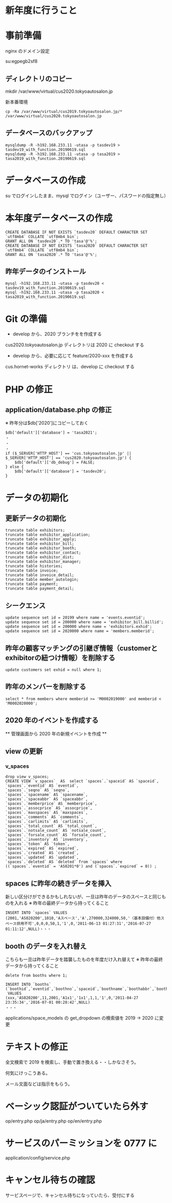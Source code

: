 # 新年度に行うこと

# 事前準備
nginx のドメイン設定

su:egpegb2sf8

## ディレクトリのコピー
mkdir /var/www/virtual/cus2020.tokyoautosalon.jp 

新本番環境
```
cp -Ra /var/www/virtual/cus2019.tokyoautosalon.jp/* /var/www/virtual/cus2020.tokyoautosalon.jp
```


## データベースのバックアップ
```
mysqldump -R -h192.168.233.11 -utasa -p tasdev19 > tasdev19_with_function.20190619.sql
mysqldump -R -h192.168.233.11 -utasa -p tasa2019 > tasa2019_with_function.20190619.sql
```


# データベースの作成
su でログインしたまま、mysql でログイン（ユーザー、パスワードの指定無し）

# 本年度データベースの作成
```
CREATE DATABASE IF NOT EXISTS `tasdev20` DEFAULT CHARACTER SET `utf8mb4` COLLATE `utf8mb4_bin`;
GRANT ALL ON `tasdev20`.* TO 'tasa'@'%';
CREATE DATABASE IF NOT EXISTS `tasa2020` DEFAULT CHARACTER SET `utf8mb4` COLLATE `utf8mb4_bin`;
GRANT ALL ON `tasa2020`.* TO 'tasa'@'%';
```

## 昨年データのインストール
```
mysql -h192.168.233.11 -utasa -p tasdev20 < tasdev19_with_function.20190619.sql   
mysql -h192.168.233.11 -utasa -p tasa2020 < tasa2019_with_function.20190619.sql   
```

# Git の準備

- develop から、2020 ブランチをを作成する

 cus2020.tokyoautosalon.jp ディレクトリは 2020 に checkout する

- develop から、必要に応じて feature/2020-xxx を作成する

 cus.hornet-works ディレクトリ は、develop に checkout する


# PHP の修正

## application/database.php の修正

※ 昨年分は$db['2020']にコピーしておく

```
$db['default']['database'] = 'tasa2021';
・
・
・
if ($_SERVER['HTTP_HOST'] == 'cus.tokyoautosalon.jp' || $_SERVER['HTTP_HOST'] == 'cus2020.tokyoautosalon.jp') {
    $db['default']['db_debug'] = FALSE;
} else {
    $db['default']['database'] = 'tasdev20';
}
```


# データの初期化

## 更新データの初期化
```
truncate table exhibitors;
truncate table exhibitor_application;
truncate table exhibitor_apply;
truncate table exhibitor_bill;
truncate table exhibitor_booth;
truncate table exhibitor_contact;
truncate table exhibitor_dist;
truncate table exhibitor_manager;
truncate table histories;
truncate table invoice;
truncate table invoice_detail;
truncate table member_autologin;
truncate table payment;
truncate table payment_detail;
```

## シークエンス
```
update sequence set id = 20199 where name = 'events.eventid';
update sequence set id = 200000 where name = 'exhibitor_bill.billid';
update sequence set id = 200000 where name = 'exhibitors.exhid';
update sequence set id = 2020000 where name = 'members.memberid';
```

## 昨年の顧客マッチングの引継ぎ情報（customerとexhibitorの紐つけ情報）を削除する
```
update customers set exhid = null where 1;
```

## 昨年のメンバーを削除する
```
select * from members where memberid >= 'M0002019000' and memberid < 'M0002020000';
```

## 2020 年のイベントを作成する

** 管理画面から 2020 年の新規イベントを作成 **

## view の更新
### v_spaces
```
drop view v_spaces;
CREATE VIEW `v_spaces`  AS  select `spaces`.`spaceid` AS `spaceid`,
`spaces`.`eventid` AS `eventid`,
`spaces`.`seqno` AS `seqno`,
`spaces`.`spacename` AS `spacename`,
`spaces`.`spaceabbr` AS `spaceabbr`,
`spaces`.`memberprice` AS `memberprice`,
`spaces`.`assocprice` AS `assocprice`,
`spaces`.`maxspaces` AS `maxspaces`,
`spaces`.`comments` AS `comments`,
`spaces`.`carlimits` AS `carlimits`,
`spaces`.`total_count` AS `total_count`,
`spaces`.`notsale_count` AS `notsale_count`,
`spaces`.`forsale_count` AS `forsale_count`,
`spaces`.`inventory` AS `inventory`,
`spaces`.`token` AS `token`,
`spaces`.`expired` AS `expired`,
`spaces`.`created` AS `created`,
`spaces`.`updated` AS `updated`,
`spaces`.`deleted` AS `deleted` from `spaces` where ((`spaces`.`eventid` = 'AS0201*0') and (`spaces`.`expired` = 0)) ;
```

## spaces に昨年の続きデータを挿入

新しい区分けができるかもしれないが、一旦は昨年のデータのスペースと同じものを入れる
※ 昨年の最終データから持ってくること
```
INSERT INTO `spaces` VALUES
(2001,'AS020200',1010,'Aスペース','A',270000,324000,50,'（基本設備付）他スペース併用不可',0,0,0,50,1,'1',0,'2011-06-13 01:27:31','2016-07-27 01:11:12',NULL)・・・
```

## booth のデータを入れ替え

こちらも一旦は昨年データを踏襲したものを年度だけ入れ替えて
※ 昨年の最終データから持ってくること
```
delete from booths where 1;

INSERT INTO `booths`
(`boothid`,`eventid`,`boothno`,`spaceid`,`boothname`,`boothabbr`,`boothcount`,`allow`,`token`,`expired`,`created`,`updated`,`deleted`)
 VALUES
(xxx,'AS020200',11,2001,'A1x1','1x1',1,1,'1',0,'2011-04-27 23:35:34','2016-07-01 00:28:42',NULL)
・・・
```

applications/space_models の
get_dropdown の検索値を 2019 -> 2020 に変更


# テキストの修正

全文検索で 2019 を検索し、手動で置き換える・・しかなさそう。

何気にけっこうある。

メール文面などは指示をもらう。

# ベーシック認証がついていたら外す
op/entry.php
op/ja/entry.php
op/en/entry.php

# サービスのパーミッションを 0777 に
application/config/service.php

# キャンセル待ちの確認
サービスページで、キャンセル待ちになっていたら、受付にする
